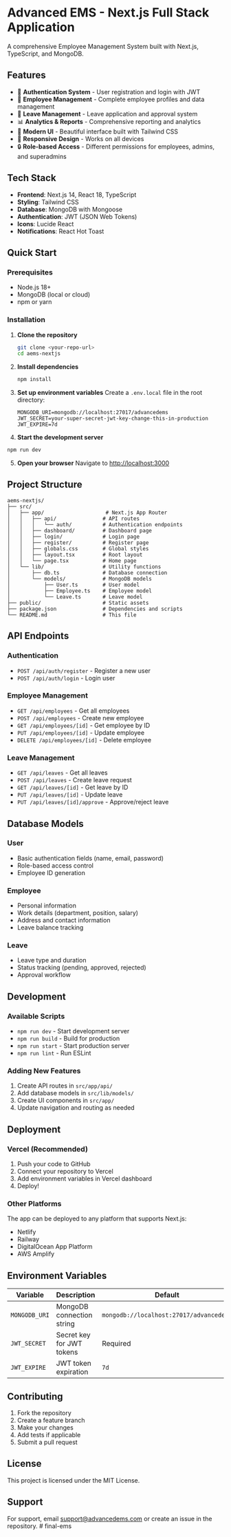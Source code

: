 # Advanced EMS - Next.js Full Stack Application

A comprehensive Employee Management System built with Next.js, TypeScript, and MongoDB.

## Features

- 🔐 **Authentication System** - User registration and login with JWT
- 👥 **Employee Management** - Complete employee profiles and data management
- 📅 **Leave Management** - Leave application and approval system
- 📊 **Analytics & Reports** - Comprehensive reporting and analytics
- 🎨 **Modern UI** - Beautiful interface built with Tailwind CSS
- 📱 **Responsive Design** - Works on all devices
- 🔒 **Role-based Access** - Different permissions for employees, admins, and superadmins

## Tech Stack

- **Frontend**: Next.js 14, React 18, TypeScript
- **Styling**: Tailwind CSS
- **Database**: MongoDB with Mongoose
- **Authentication**: JWT (JSON Web Tokens)
- **Icons**: Lucide React
- **Notifications**: React Hot Toast

## Quick Start

### Prerequisites

- Node.js 18+ 
- MongoDB (local or cloud)
- npm or yarn

### Installation

1. **Clone the repository**
   ```bash
   git clone <your-repo-url>
   cd aems-nextjs
   ```

2. **Install dependencies**
   ```bash
   npm install
   ```

3. **Set up environment variables**
   Create a `.env.local` file in the root directory:
   ```env
   MONGODB_URI=mongodb://localhost:27017/advancedems
   JWT_SECRET=your-super-secret-jwt-key-change-this-in-production
   JWT_EXPIRE=7d
   ```

4. **Start the development server**
```bash
npm run dev
   ```

5. **Open your browser**
   Navigate to [http://localhost:3000](http://localhost:3000)

## Project Structure

```
aems-nextjs/
├── src/
│   ├── app/                    # Next.js App Router
│   │   ├── api/               # API routes
│   │   │   └── auth/          # Authentication endpoints
│   │   ├── dashboard/         # Dashboard page
│   │   ├── login/             # Login page
│   │   ├── register/          # Register page
│   │   ├── globals.css        # Global styles
│   │   ├── layout.tsx         # Root layout
│   │   └── page.tsx           # Home page
│   └── lib/                   # Utility functions
│       ├── db.ts              # Database connection
│       └── models/            # MongoDB models
│           ├── User.ts        # User model
│           ├── Employee.ts    # Employee model
│           └── Leave.ts       # Leave model
├── public/                    # Static assets
├── package.json               # Dependencies and scripts
└── README.md                  # This file
```

## API Endpoints

### Authentication
- `POST /api/auth/register` - Register a new user
- `POST /api/auth/login` - Login user

### Employee Management
- `GET /api/employees` - Get all employees
- `POST /api/employees` - Create new employee
- `GET /api/employees/[id]` - Get employee by ID
- `PUT /api/employees/[id]` - Update employee
- `DELETE /api/employees/[id]` - Delete employee

### Leave Management
- `GET /api/leaves` - Get all leaves
- `POST /api/leaves` - Create leave request
- `GET /api/leaves/[id]` - Get leave by ID
- `PUT /api/leaves/[id]` - Update leave
- `PUT /api/leaves/[id]/approve` - Approve/reject leave

## Database Models

### User
- Basic authentication fields (name, email, password)
- Role-based access control
- Employee ID generation

### Employee
- Personal information
- Work details (department, position, salary)
- Address and contact information
- Leave balance tracking

### Leave
- Leave type and duration
- Status tracking (pending, approved, rejected)
- Approval workflow

## Development

### Available Scripts

- `npm run dev` - Start development server
- `npm run build` - Build for production
- `npm run start` - Start production server
- `npm run lint` - Run ESLint

### Adding New Features

1. Create API routes in `src/app/api/`
2. Add database models in `src/lib/models/`
3. Create UI components in `src/app/`
4. Update navigation and routing as needed

## Deployment

### Vercel (Recommended)

1. Push your code to GitHub
2. Connect your repository to Vercel
3. Add environment variables in Vercel dashboard
4. Deploy!

### Other Platforms

The app can be deployed to any platform that supports Next.js:
- Netlify
- Railway
- DigitalOcean App Platform
- AWS Amplify

## Environment Variables

| Variable | Description | Default |
|----------|-------------|---------|
| `MONGODB_URI` | MongoDB connection string | `mongodb://localhost:27017/advancedems` |
| `JWT_SECRET` | Secret key for JWT tokens | Required |
| `JWT_EXPIRE` | JWT token expiration | `7d` |

## Contributing

1. Fork the repository
2. Create a feature branch
3. Make your changes
4. Add tests if applicable
5. Submit a pull request

## License

This project is licensed under the MIT License.

## Support

For support, email support@advancedems.com or create an issue in the repository.
#   f i n a l - e m s  
 